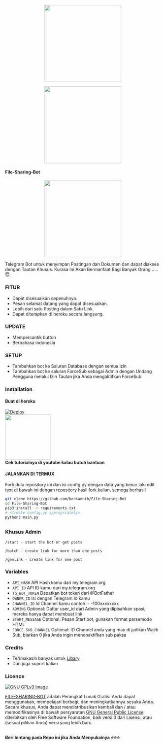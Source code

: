 <p align="center">
  <a href="https://github.com/kenkannih/File-Sharing-Bot">
    <img src="https://telegra.ph/file/e4ee7900b7edcdd92051f.jpg" width ="250">
  </a>
<p align="center">
  <a href="https://github.com/kenkannih/File-Sharing-Bot">
    <img src="https://telegra.ph/file/a112fce4e23d859badcd4.jpg" width ="250">
  </a>


#### File-Sharing-Bot

<p align="center">
  <a href="https://www.python.org">
    <img src="http://ForTheBadge.com/images/badges/made-with-python.svg" width ="250">
  </a>
  

Telegram Bot untuk menyimpan Postingan dan Dokumen dan dapat diakses dengan Tautan Khusus. Kurasa Ini Akan Bermanfaat Bagi Banyak Orang .....😇.
### FITUR

- Dapat disesuaikan sepenuhnya.
- Pesan selamat datang yang dapat disesuaikan.
- Lebih dari satu Posting dalam Satu Link.
- Dapat diterapkan di heroku secara langsung.

### UPDATE
- Mempercantik button
- Berbahasa indonesia

### SETUP
- Tambahkan bot ke Saluran Database dengan semua izin
- Tambahkan bot ke saluran ForceSub sebagai Admin dengan Undang Pengguna melalui Izin Tautan jika Anda mengaktifkan ForceSub

### Installation
#### Buat di heroku
[![Deploy](https://www.herokucdn.com/deploy/button.svg)](https://heroku.com/deploy)</br>
<a href="https://youtu.be/LCrkRTMkmzE">
  <img src="https://img.shields.io/badge/How%20to-Deploy-red?logo=youtube" width="147">
</a><br>
**Cek tutorialnya di youtube kalau butuh bantuan**<br>

#### JALANKAN DI TERMUX
Fork dulu repository ini dan isi config.py dengan data yang benar lalu edit text di bawah ini dengan repository hasil fork kalian, semoga berhasil

```bash
git clone https://github.com/kenkannih/File-Sharing-Bot
cd File-Sharing-Bot
pip3 install -r requirements.txt
# <Create config.py appropriately>
python3 main.py
```
##

### Khusus Admin

```
/start - start the bot or get posts

/batch - create link for more than one posts

/genlink - create link for one post

```

### Variables

* `API_HASH` API Hash kamu dari my.telegram.org
* `API_ID` API ID kamu dari my.telegram.org
* `TG_BOT_TOKEN` Dapatkan bot token dari @BotFather
* `OWNER_ID` Isi dengan Telegram Id kamu
* `CHANNEL_ID` Id Channel kamu contoh :- -100xxxxxxxx
* `ADMINS` Optional: Daftar user_id dari Admin yang dipisahkan spasi, mereka hanya dapat membuat link
* `START_MESSAGE` Optional: Pesan Start bot, gunakan format parsemode HTML
* `FORCE_SUB_CHANNEL` Optional: ID Channel anda yang mau di jadikan Wajib Sub, biarkan 0 jika Anda ingin menonaktifkan sub paksa

### Credits

- Terimakasih banyak untuk [Libary](https://github.com/pyrogram/pyrogram)
- Dan juga suport kalian

### Licence
[![GNU GPLv3 Image](https://www.gnu.org/graphics/gplv3-127x51.png)](http://www.gnu.org/licenses/gpl-3.0.en.html)  

[FILE-SHARING-BOT](https://github.com/kenkannih/File-Sharing-Bot/) adalah Perangkat Lunak Gratis: Anda dapat menggunakan, mempelajari berbagi, dan meningkatkannya sesuka Anda. Secara khusus, Anda dapat mendistribusikan kembali dan / atau memodifikasinya di bawah persyaratan
[GNU General Public License](https://www.gnu.org/licenses/gpl.html)
diterbitkan oleh Free Software Foundation, baik versi 3 dari Lisensi, atau (sesuai pilihan Anda) versi yang lebih baru.

##

   **Beri bintang pada Repo ini jika Anda Menyukainya ⭐⭐⭐**
